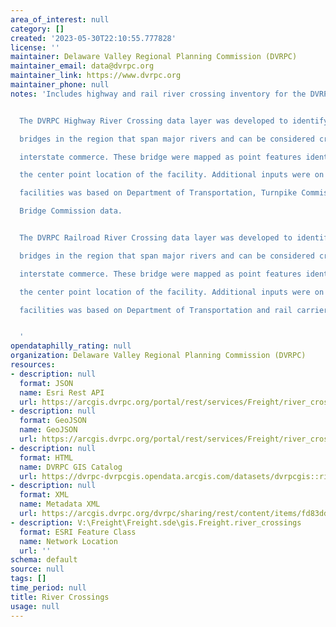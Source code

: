 ```yaml
---
area_of_interest: null
category: []
created: '2023-05-30T22:10:55.777828'
license: ''
maintainer: Delaware Valley Regional Planning Commission (DVRPC)
maintainer_email: data@dvrpc.org
maintainer_link: https://www.dvrpc.org
maintainer_phone: null
notes: 'Includes highway and rail river crossing inventory for the DVRPC region.


  The DVRPC Highway River Crossing data layer was developed to identify key

  bridges in the region that span major rivers and can be considered crucial to

  interstate commerce. These bridge were mapped as point features identifying

  the center point location of the facility. Additional inputs were on the

  facilities was based on Department of Transportation, Turnpike Commission and

  Bridge Commission data.


  The DVRPC Railroad River Crossing data layer was developed to identify key

  bridges in the region that span major rivers and can be considered crucial to

  interstate commerce. These bridge were mapped as point features identifying

  the center point location of the facility. Additional inputs were on the

  facilities was based on Department of Transportation and rail carrier data.


  '
opendataphilly_rating: null
organization: Delaware Valley Regional Planning Commission (DVRPC)
resources:
- description: null
  format: JSON
  name: Esri Rest API
  url: https://arcgis.dvrpc.org/portal/rest/services/Freight/river_crossings/FeatureServer/0
- description: null
  format: GeoJSON
  name: GeoJSON
  url: https://arcgis.dvrpc.org/portal/rest/services/Freight/river_crossings/FeatureServer/0/query?where=1=1&outsr=4326&outfields=*&f=geojson
- description: null
  format: HTML
  name: DVRPC GIS Catalog
  url: https://dvrpc-dvrpcgis.opendata.arcgis.com/datasets/dvrpcgis::river-crossings
- description: null
  format: XML
  name: Metadata XML
  url: https://arcgis.dvrpc.org/dvrpc/sharing/rest/content/items/fd83dd5dce1f40098fdd3191c6f64bc4/info/metadata/metadata.xml?format=default
- description: V:\Freight\Freight.sde\gis.Freight.river_crossings
  format: ESRI Feature Class
  name: Network Location
  url: ''
schema: default
source: null
tags: []
time_period: null
title: River Crossings
usage: null
---
```


